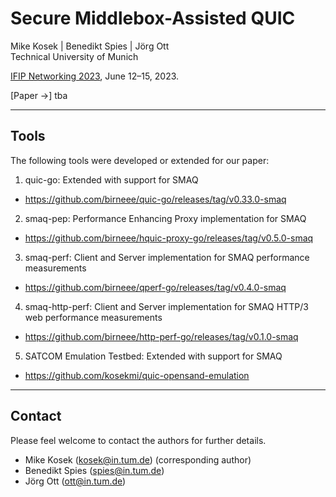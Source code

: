 # Secure Middlebox-Assisted QUIC

Mike Kosek | Benedikt Spies | Jörg Ott  
Technical University of Munich

[IFIP Networking 2023](https://networking.ifip.org/2023/), June 12&ndash;15, 2023.

[Paper &rarr;] tba

---

## Tools

The following tools were developed or extended for our paper:

1. quic-go: Extended with support for SMAQ
* https://github.com/birneee/quic-go/releases/tag/v0.33.0-smaq

2. smaq-pep: Performance Enhancing Proxy implementation for SMAQ
* https://github.com/birneee/hquic-proxy-go/releases/tag/v0.5.0-smaq

3. smaq-perf: Client and Server implementation for SMAQ performance measurements
* https://github.com/birneee/qperf-go/releases/tag/v0.4.0-smaq

4. smaq-http-perf: Client and Server implementation for SMAQ HTTP/3 web performance measurements
* https://github.com/birneee/http-perf-go/releases/tag/v0.1.0-smaq

5. SATCOM Emulation Testbed: Extended with support for SMAQ
* https://github.com/kosekmi/quic-opensand-emulation

---

## Contact

Please feel welcome to contact the authors for further details.

* Mike Kosek (kosek@in.tum.de) (corresponding author)
* Benedikt Spies (spies@in.tum.de)
* Jörg Ott (ott@in.tum.de)